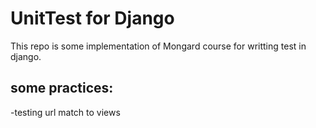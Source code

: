 # UnitTest for Django

This repo is some implementation of Mongard course for writting test in django.



## some practices:
-testing url match to views


